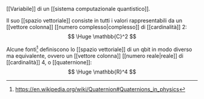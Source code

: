 [[Variabile]] di un [[sistema computazionale quantistico]].

Il suo [[spazio vettoriale]] consiste in tutti i valori rappresentabili da un [[vettore colonna]] [[numero complesso|complesso]] di [[cardinalità]] $2$:
$$
\Huge
\mathbb{C}^2
$$

Alcune fonti[^1] definiscono lo [[spazio vettoriale]] di un qbit in modo diverso ma equivalente, ovvero un [[vettore colonna]] [[numero reale|reale]] di [[cardinalità]] $4$, o [[quaternione]]:
$$
\Huge
\mathbb{R}^4
$$


[^1]: https://en.wikipedia.org/wiki/Quaternion#Quaternions_in_physics
